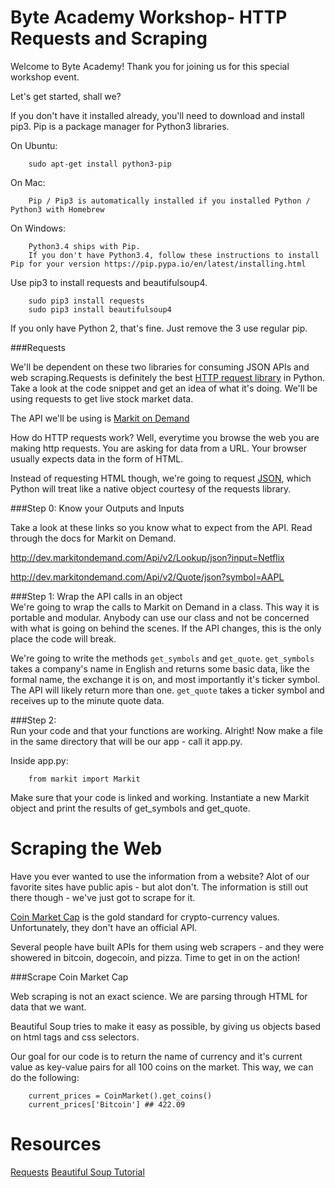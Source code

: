 Byte Academy Workshop- HTTP Requests and Scraping
=======================================================

Welcome to Byte Academy! Thank you for joining us for this special workshop event.

Let's get started, shall we?

If you don't have it installed already, you'll need to download and install pip3. Pip is a package manager for Python3 libraries.

On Ubuntu:

		sudo apt-get install python3-pip

On Mac:
		
		Pip / Pip3 is automatically installed if you installed Python / Python3 with Homebrew

On Windows:

		Python3.4 ships with Pip.   
		If you don't have Python3.4, follow these instructions to install Pip for your version https://pip.pypa.io/en/latest/installing.html

Use pip3 to install requests and beautifulsoup4.

		sudo pip3 install requests  
		sudo pip3 install beautifulsoup4

If you only have Python 2, that's fine. Just remove the 3 use regular pip.

###Requests

We'll be dependent on these two libraries for consuming JSON APIs and web scraping.Requests is definitely the best [HTTP request library](http://docs.python-requests.org/en/latest/) in Python. Take a look at the code snippet and get an idea of what it's doing. We'll be using requests to get live stock market data.

The API we'll be using is [Markit on Demand](http://dev.markitondemand.com/)

How do HTTP requests work? Well, everytime you browse the web you are making http requests. You are asking for data from a URL. Your browser usually expects data in the form of HTML.

Instead of requesting HTML though, we're going to request [JSON](http://en.wikipedia.org/wiki/JSON), which Python will treat like a native object courtesy of the requests library. 

###Step 0: Know your Outputs and Inputs

Take a look at these links so you know what to expect from the API. Read through the docs for Markit on Demand.

http://dev.markitondemand.com/Api/v2/Lookup/json?input=Netflix

http://dev.markitondemand.com/Api/v2/Quote/json?symbol=AAPL

###Step 1: Wrap the API calls in an object  
We're going to wrap the calls to Markit on Demand in a class. This way it is portable and modular. Anybody can use our class and not be concerned with what is going on behind the scenes. If the API changes, this is the only place the code will break.

We're going to write the methods `get_symbols` and `get_quote`. `get_symbols` takes a company's name in English and returns some basic data, like the formal name, the exchange it is on, and most importantly it's ticker symbol. The API will likely return more than one. `get_quote` takes a ticker symbol and receives up to the minute quote data.

###Step 2:  
Run your code and that your functions are working. Alright! Now make a file in the same directory that will be our app - call it app.py.

Inside app.py:

		from markit import Markit

Make sure that your code is linked and working. Instantiate a new Markit object and print the results of get_symbols and get_quote.

Scraping the Web
=================

Have you ever wanted to use the information from a website? Alot of our favorite sites have public apis - but alot don't. The information is still out there though - we've just got to scrape for it.

[Coin Market Cap](http://www.coinmarketcap.com) is the gold standard for crypto-currency values. Unfortunately, they don't have an official API.

Several people have built APIs for them using web scrapers - and they were showered in bitcoin, dogecoin, and pizza. Time to get in on the action!

###Scrape Coin Market Cap

Web scraping is not an exact science. We are parsing through HTML for data that we want.

Beautiful Soup tries to make it easy as possible, by giving us objects based on html tags and css selectors.

Our goal for our code is to return the name of currency and it's current value as key-value pairs for all 100 coins on the market. This way, we can do the following:

		current_prices = CoinMarket().get_coins()
		current_prices['Bitcoin'] ## 422.09

Resources
==========
[Requests](http://docs.python-requests.org/en/latest/)
[Beautiful Soup Tutorial](http://blog.miguelgrinberg.com/post/easy-web-scraping-with-python)
